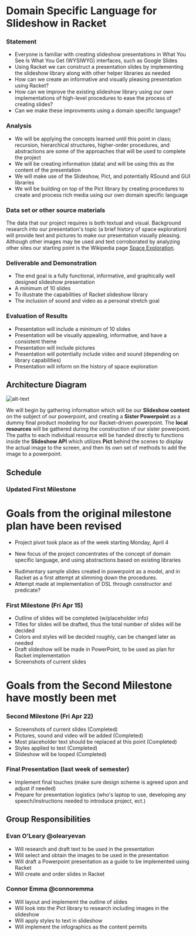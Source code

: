 # Domain Specific Language for Slideshow in Racket

### Statement
* Everyone is familiar with creating slideshow presentations in What You See Is What You Get (WYSIWYG) interfaces, such as Google Slides
* Using Racket we can construct a presentation slides by implementing the slideshow library along with other helper libraries as needed
* How can we create an informative and visually pleasing presentation using Racket?
* How can we improve the existing slideshow library using our own implementations of high-level procedures to ease the process of creating slides? 
* Can we make these improvments using a domain specific language?

### Analysis
  * We will be applying the concepts learned until this point in class; recursion, hierarchical structures, higher-order procedures, and abstractions are some of the approaches that will be used to complete the project
  * We will be creating information (data) and will be using this as the content of the presentation
  * We will make use of the Slideshow, Pict, and potentially RSound and GUI libraries
  * We will be building on top of the Pict library by creating procedures to create and process rich media using our own domain specific language

### Data set or other source materials
The data that our project requires is both textual and visual. Background research into our presentation's topic (a brief history of space exploration) will provide text and pictures to make our presentation visually pleasing. Although other images may be used and text corroborated by analyzing other sites our starting point is the Wikipedia page [Space Exploration](https://en.wikipedia.org/wiki/Space_exploration).

### Deliverable and Demonstration
  * The end goal is a fully functional, informative, and graphically well designed slideshow presentation
  * A minimum of 10 slides
  * To illustrate the capabilities of Racket slideshow library
  * The inclusion of sound and video as a personal stretch goal

### Evaluation of Results
* Presentation will include a minimum of 10 slides
* Presentation will be visually appealing, informative, and have a consistent theme
* Presentation will include pictures 
* Presentation will potentially include video and sound (depending on library capabilities)
* Presentation will inform on the history of space exploration

## Architecture Diagram
![alt-text](https://i.imgur.com/J9Pmyqu.jpg)

We will begin by gathering information which will be our **Slideshow content** on the subject of our powerpoint, and creating a **Sister Powerpoint** as a dummy final product modeling for our Racket-driven powerpoint. The **local resources** will be gathered during the construction of our sister powerpoint. The paths to each individual resource will be handed directly to functions inside the **Slideshow API** which utilizes **Pict** behind the scenes to display the actual image to the screen, and then its own set of methods to add the image to a powerpoint. 

## Schedule

### Updated First Milestone
# Goals from the original milestone plan have been revised
* Project pivot took place as of the week starting Monday, April 4
- New focus of the project concentrates of the concept of domain specific language, and using abstractions based on existing libraries
* Rudimentary sample slides created in powerpoint as a model, and in Racket as a first attempt at slimming down the procedures. 
* Attempt made at implementation of DSL through constructor and predicate?

### First Milestone (Fri Apr 15)
* Outline of slides will be completed (w/placeholder info)
*	Titles for slides will be drafted, thus the total number of slides will be decided
*	Colors and styles will be decided roughly, can be changed later as needed
*	Draft slideshow will be made in PowerPoint, to be used as plan for Racket implementation
*	Screenshots of current slides

# Goals from the Second Milestone have mostly been met

### Second Milestone (Fri Apr 22)
* Screenshots of current slides (Completed)
*	Pictures, sound and video will be added (Completed)
*	Most placeholder text should be replaced at this point (Completed)
* Styles applied to text (Completed)
* Slideshow will be looped (Completed)

### Final Presentation (last week of semester)
* Implement final touches (make sure design scheme is agreed upon and adjust if needed)
* Prepare for presentation logistics (who's laptop to use, developing any speech/instructions needed to introduce project, ect.)

## Group Responsibilities

### Evan O'Leary @olearyevan
* Will research and draft text to be used in the presentation
* Will select and obtain the images to be used in the presentation
* Will draft a Powerpoint presentation as a guide to be implemented using Racket
* Will create and order slides in Racket 

### Connor Emma @connoremma
  * Will layout and implememt the outline of slides
  * Will look into the Pict library to research including images in the slideshow
  * Will apply styles to text in slideshow
  * Will implement the infographics as the content permits 
